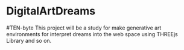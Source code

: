 # DigitalArtDreams
#TEN-byte
This project will be a study for make generative art environments for interpret dreams into the web space using THREEjs Library and so on.
